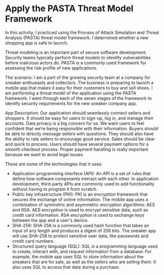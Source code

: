 # Apply the PASTA Threat Model Framework
In this activity, I practiced using the Process of Attack Simulation and Threat Analysis (PASTA) threat model framework. I determined whether a new shopping app is safe to launch.

Threat modeling is an important part of secure software development. Security teams typically perform threat models to identify vulnerabilities before malicious actors do. 
PASTA is a commonly used framework for assessing the risk profile of new applications.

The scenario:
I am a part of the growing security team at a company for sneaker enthusiasts and collectors. The business is preparing to launch a mobile app that makes it easy for their customers to buy and sell shoes. 
I am performing a threat model of the application using the PASTA framework. I went through each of the seven stages of the framework to identify security requirements for the new sneaker company app.

App Description: Our application should seamlessly connect sellers and shoppers. It should be easy for users to sign-up, log in, and manage their accounts. Data privacy is a big concern for us.
We want users to feel confident that we’re being responsible with their information. Buyers should be able to directly message sellers with questions. 
They should also have the ability to rate sellers to encourage good service. Sales should be clear and quick to process. Users should have several payment options for a smooth checkout process. 
Proper payment handling is really important because we want to avoid legal issues.

These are some of the technologies that it uses:
- Application programming interface (API): An API is a set of rules that define how software components interact with each other. In application development, third-party APIs are commonly used to add functionality without having to program it from scratch.
- Public key infrastructure (PKI): PKI is an encryption framework that secures the exchange of online information. The mobile app uses a combination of symmetric and asymmetric encryption algorithms: AES and RSA. AES encryption is used to encrypt sensitive data, such as credit card information. RSA encryption is used to exchange keys between the app and a user's device.
- SHA-256: SHA-256 is a commonly used hash function that takes an input of any length and produces a digest of 256 bits. The sneaker app will use SHA-256 to protect sensitive user data, like passwords and credit card numbers.
- Structured query language (SQL): SQL is a programming language used to create, interact with, and request information from a database. For example, the mobile app uses SQL to store information about the sneakers that are for sale, as well as the sellers who are selling them. It also  uses SQL to access that data during a purchase.

